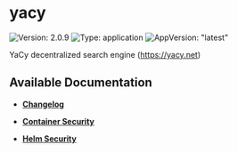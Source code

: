 # yacy

![Version: 2.0.9](https://img.shields.io/badge/Version-2.0.9-informational?style=flat-square) ![Type: application](https://img.shields.io/badge/Type-application-informational?style=flat-square) ![AppVersion: "latest"](https://img.shields.io/badge/AppVersion-"latest"-informational?style=flat-square)

YaCy decentralized search engine (https://yacy.net)

## Available Documentation

- [**Changelog**](CHANGELOG)

- [**Container Security**](container-security)

- [**Helm Security**](helm-security)

